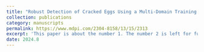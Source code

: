 ```yaml
---
title: "Robust Detection of Cracked Eggs Using a Multi-Domain Training Method for Practical Egg Production"
collection: publications
category: manuscripts
permalink: https://www.mdpi.com/2304-8158/13/15/2313
excerpt: 'This paper is about the number 1. The number 2 is left for future work.'
date: 2024.8
---
```


